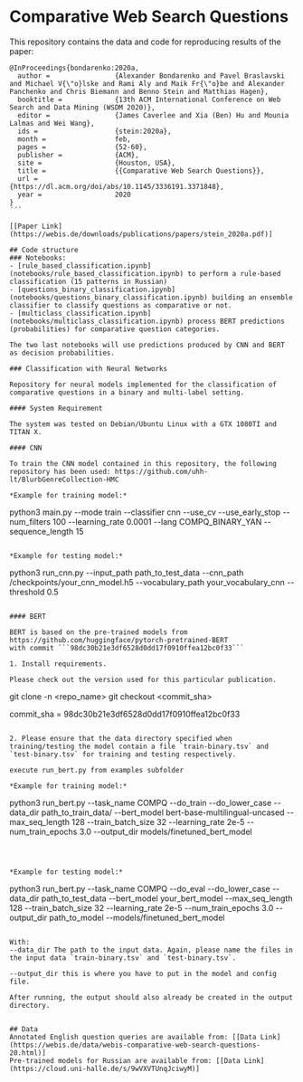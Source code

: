 # Comparative Web Search Questions

This repository contains the data and code for reproducing results of the paper:

```
@InProceedings{bondarenko:2020a,
  author =                {Alexander Bondarenko and Pavel Braslavski and Michael V{\"o}lske and Rami Aly and Maik Fr{\"o}be and Alexander Panchenko and Chris Biemann and Benno Stein and Matthias Hagen},
  booktitle =             {13th ACM International Conference on Web Search and Data Mining (WSDM 2020)},
  editor =                {James Caverlee and Xia (Ben) Hu and Mounia Lalmas and Wei Wang},
  ids =                   {stein:2020a},
  month =                 feb,
  pages =                 {52-60},
  publisher =             {ACM},
  site =                  {Houston, USA},
  title =                 {{Comparative Web Search Questions}},
  url =                   {https://dl.acm.org/doi/abs/10.1145/3336191.3371848},
  year =                  2020
}
´´´

[[Paper Link](https://webis.de/downloads/publications/papers/stein_2020a.pdf)]

## Code structure
### Notebooks:
- [rule_based_classification.ipynb](notebooks/rule_based_classification.ipynb) to perform a rule-based classification (15 patterns in Russian)
- [questions_binary_classification.ipynb](notebooks/questions_binary_classification.ipynb) building an ensemble classifier to classify questions as comparative or not.
- [multiclass_classification.ipynb](notebooks/multiclass_classification.ipynb) process BERT predictions (probabilities) for comparative question categories.

The two last notebooks will use predictions produced by CNN and BERT as decision probabilities.

### Classification with Neural Networks

Repository for neural models implemented for the classification of comparative questions in a binary and multi-label setting.

#### System Requirement

The system was tested on Debian/Ubuntu Linux with a GTX 1080TI and TITAN X.

#### CNN

To train the CNN model contained in this repository, the following repository has been used: https://github.com/uhh-lt/BlurbGenreCollection-HMC

*Example for training model:*  
```
python3 main.py --mode train --classifier cnn --use_cv --use_early_stop --num_filters 100 
--learning_rate 0.0001 --lang COMPQ_BINARY_YAN --sequence_length 15
```

*Example for testing model:*
```
python3 run_cnn.py --input_path path_to_test_data --cnn_path /checkpoints/your_cnn_model.h5 --vocabulary_path your_vocabulary_cnn --threshold 0.5
```

#### BERT

BERT is based on the pre-trained models from https://github.com/huggingface/pytorch-pretrained-BERT
with commit ```98dc30b21e3df6528d0dd17f0910ffea12bc0f33```

1. Install requirements.

Please check out the version used for this particular publication.
```
git clone -n <repo_name> 
git checkout <commit_sha>

commit_sha = 98dc30b21e3df6528d0dd17f0910ffea12bc0f33

```

2. Please ensure that the data directory specified when training/testing the model contain a file `train-binary.tsv` and `test-binary.tsv` for training and testing respectively.

execute run_bert.py from examples subfolder

*Example for training model:*  
```
python3 run_bert.py   --task_name COMPQ   --do_train --do_lower_case --data_dir path_to_train_data/   --bert_model bert-base-multilingual-uncased --max_seq_length 128   --train_batch_size 32   --learning_rate 2e-5   --num_train_epochs 3.0 --output_dir models/finetuned_bert_model
```



*Example for testing model:*  
```
python3 run_bert.py   --task_name COMPQ --do_eval --do_lower_case --data_dir path_to_test_data --bert_model your_bert_model 
--max_seq_length 128 --train_batch_size 32 --learning_rate 2e-5 --num_train_epochs 3.0 --output_dir path_to_model --models/finetuned_bert_model
```

With:
--data_dir The path to the input data. Again, please name the files in the input data `train-binary.tsv` and `test-binary.tsv`.

--output_dir this is where you have to put in the model and config file.

After running, the output should also already be created in the output directory.


## Data
Annotated English question queries are available from: [[Data Link](https://webis.de/data/webis-comparative-web-search-questions-20.html)]
Pre-trained models for Russian are available from: [[Data Link](https://cloud.uni-halle.de/s/9wVXVTUnqJciwyM)]
